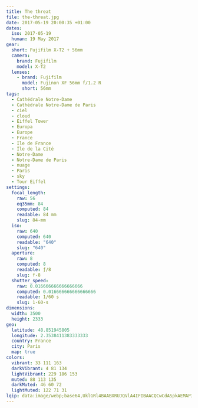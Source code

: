 ```yaml
---
title: The threat
file: the-threat.jpg
date: 2017-05-19 20:00:35 +01:00
dates:
  iso: 2017-05-19
  human: 19 May 2017
gear:
  short: Fujifilm X-T2 + 56mm
  camera:
    brand: Fujifilm
    model: X-T2
  lenses:
    - brand: Fujifilm
      model: Fujinon XF 56mm f/1.2 R
      short: 56mm
tags:
  - Cathédrale Notre-Dame
  - Cathédrale Notre-Dame de Paris
  - ciel
  - cloud
  - Eiffel Tower
  - Europa
  - Europe
  - France
  - Ile de France
  - Île de la Cité
  - Notre-Dame
  - Notre-Dame de Paris
  - nuage
  - Paris
  - sky
  - Tour Eiffel
settings:
  focal_length:
    raw: 56
    eq35mm: 84
    computed: 84
    readable: 84 mm
    slug: 84-mm
  iso:
    raw: 640
    computed: 640
    readable: "640"
    slug: "640"
  aperture:
    raw: 8
    computed: 8
    readable: ƒ/8
    slug: f-8
  shutter_speed:
    raw: 0.016666666666666666
    computed: 0.016666666666666666
    readable: 1/60 s
    slug: 1-60-s
dimensions:
  width: 3500
  height: 2333
geo:
  latitude: 48.851945805
  longitude: 2.3538411383333333
  country: France
  city: Paris
  map: true
colors:
  vibrant: 33 111 163
  darkVibrant: 4 81 134
  lightVibrant: 229 186 153
  muted: 88 113 135
  darkMuted: 46 60 72
  lightMuted: 122 71 31
lqip: data:image/webp;base64,UklGRl4BAABXRUJQVlA4IFIBAACQCwCdASpkAEMAP3Gqyl00rKksrNW56pAuCUAZVoWLAf12+JAaBhkXEI0OND3PeQg++A/DcVgGBss5UGmZNtB++oaAnKiPtuwB+0UGy7aOm+7qA/dS2EFAcj3nFuvn2qmStbAwQAD+7MlUITdh2VqSU4fuYIUaeuulpsJmp62dgK656q1hVQelCd+uHbGwNA1tHG2EcBnJ8C9FPjCLK7cEIfF5o5ohtqsHFwB2kcf1Vnk7pNYvAcu8u7qvz0ubr5fYh9otKYVT+uvUrRDO2OTKHDSCMDtxYvXK+mS/wG3/IzoI5YWK+TeEtrBMhqbWI34vC7NiSeI7FpRw9IdrUJvv33f9hIWAWgOxR0kRwnOYZqKDZqnxomXuVUSfl0Hc8XCExN8fSAY9mRwyG/IVgwGqd4XnXFXXDfrsdRxOD3cmGQgz0I930pFPPUh+o7qX8QAAAA==
---
```



